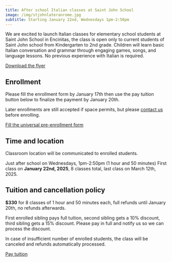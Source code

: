 ```yaml
---
title: After school Italian classes at Saint John School
image: /img/stjohnlateranrome.jpg
subtitle: Starting January 22nd, Wednesdays 1pm-2:50pm
---
```


We are excited to launch Italian classes for elementary school students at Saint John School in Encinitas, the class is open only to current students of Saint John school from Kindergarten to 2nd grade.
Children will learn basic Italian conversation and grammar through engaging games, songs, and language lessons.
No previous experience with Italian is required.

[Download the flyer](/img/italianschoolsd-saintjohn-flyer.png)

## Enrollment

Please fill the enrollment form by January 17th then use the pay tuition button below to finalize the payment by January 20th.

Later enrollments are still accepted if space permits, but please [contact us](/contact) before enrolling.

<div class="tc">
<a href="https://docs.google.com/forms/d/e/1FAIpQLSd4sac0Y2wdTd9gm2AF1Y9uuVPPyJzHfHEphJPA1iYPkrP43g/viewform?usp=sf_link" class="btn raise">Fill the universal pre-enrollment form</a>
</div>


## Time and location

Classroom location will be communicated to enrolled students.

Just after school on Wednesdays, 1pm-2:50pm (1 hour and 50 minutes)
First class on **January 22nd, 2025**, 8 classes total, last class on March 12th, 2025.

## Tuition and cancellation policy

**$330** for 8 classes of 1 hour and 50 minutes each, full refunds until January 20th, no refunds afterwards.

First enrolled sibling pays full tuition, second sibling gets a 10% discount, third sibling gets a 15% discount. Please pay in full and notify us so we can process the discount.

In case of insufficient number of enrolled students, the class will be canceled and refunds automatically processed.

<div class="tc">
<a href="https://link.waveapps.com/hhq3p7-32s6xz" class="btn raise">Pay tuition</a>
</div>